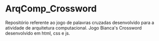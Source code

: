 # ArqComp_Crossword
Repositório referente ao jogo de palavras cruzadas desenvolvido para a atividade de arquitetura computacional. Jogo Bianca's Crossword desenvolvido em html, css e js.
